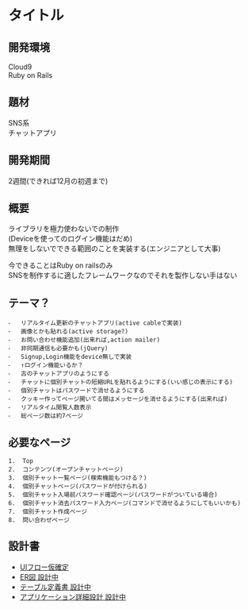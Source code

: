 # タイトル

## 開発環境
Cloud9<br>
Ruby on Rails<br>

## 題材
SNS系<br>
チャットアプリ<br>

## 開発期間
2週間(できれば12月の初週まで)

## 概要
ライブラリを極力使わないでの制作<br>
(Deviceを使ってのログイン機能はだめ)<br>
無理をしないでできる範囲のことを実装する(エンジニアとして大事)<br>

今できることはRuby on railsのみ<br>
SNSを制作するに適したフレームワークなのでそれを製作しない手はない<br>

## テーマ？
	⁃	リアルタイム更新のチャットアプリ(active cableで実装)
	⁃	画像とかも貼れる(active storage?)
	⁃	お問い合わせ機能追加(出来れば,action mailer)
	⁃	非同期通信も必要かも(jQuery)
	⁃	Signup,Login機能をdevice無しで実装
	⁃	↑ログイン機能いるか？
	⁃	古のチャットアプリのようにする
	⁃	チャットに個別チャットの短縮URLを貼れるようにする(いい感じの表示にする)
	⁃	個別チャットはパスワードで消せるようにする
	⁃	クッキー作ってページ開いてる間はメッセージを消せるようにする(出来れば)
	⁃	リアルタイム閲覧人数表示
	⁃	総ページ数は約7ページ

## 必要なページ
	1.	Top
	2.	コンテンツ(オープンチャットページ)
	3.	個別チャット一覧ページ(検索機能もつける？)
	4.	個別チャットページ(パスワードが付けられる)
	5.	個別チャット入場前パスワード確認ページ(パスワードがついている場合)
	6.	個別チャット消去パスワード入力ページ(コマンドで消せるようにしてもいいかも)
	7.	個別チャット作成ページ
	8.	問い合わせページ

## 設計書
- [UIフロー仮確定](https://drive.google.com/file/d/1GRhumUz-r-MlgEBUxIpSpWn9SrSZuAxx/view?usp=sharing)
- [ER図 設計中](https://drive.google.com/file/d/1CpLS-h0tddDMVFHBRL-BsMsqY95NrjDv/view?usp=sharing)
- [テーブル定義書 設計中](https://docs.google.com/spreadsheets/d/15r1bQr1rk0HGHscAVaCcneYCPBLNRssIJRbD6BakSJY/edit?usp=sharing)
- [アプリケーション詳細設計 設計中](https://docs.google.com/spreadsheets/d/1Dm4A9WqMY2m-m8zq39UKyfJfodkVM6JAg4AzsYHLw7Y/edit?usp=sharing)
